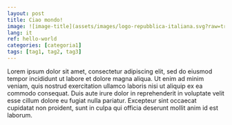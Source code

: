 ```yaml
---
layout: post
title: Ciao mondo!
image: ![image-title](assets/images/logo-repubblica-italiana.svg?raw=true){:class="img-responsive"}
lang: it
ref: hello-world
categories: [categoria1]
tags: [tag1, tag2, tag3]
---
```


Lorem ipsum dolor sit amet, consectetur adipiscing elit, sed do eiusmod tempor incididunt ut labore et dolore magna aliqua. Ut enim ad minim veniam, quis nostrud exercitation ullamco laboris nisi ut aliquip ex ea commodo consequat. Duis aute irure dolor in reprehenderit in voluptate velit esse cillum dolore eu fugiat nulla pariatur. Excepteur sint occaecat cupidatat non proident, sunt in culpa qui officia deserunt mollit anim id est laborum.
